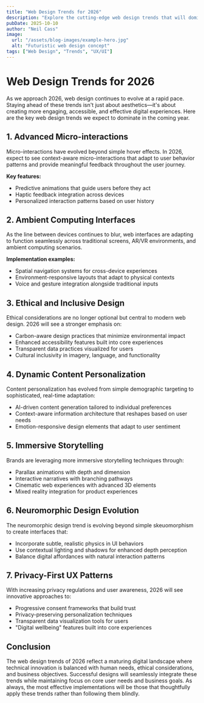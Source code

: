 ```yaml
---
title: "Web Design Trends for 2026"
description: "Explore the cutting-edge web design trends that will dominate the digital landscape in 2026."
pubDate: 2025-10-10
author: "Neil Cass"
image:
  url: "/assets/blog-images/example-hero.jpg"
  alt: "Futuristic web design concept"
tags: ["Web Design", "Trends", "UX/UI"]
---
```


# Web Design Trends for 2026

As we approach 2026, web design continues to evolve at a rapid pace. Staying ahead of these trends isn't just about aesthetics—it's about creating more engaging, accessible, and effective digital experiences. Here are the key web design trends we expect to dominate in the coming year.

## 1. Advanced Micro-interactions

Micro-interactions have evolved beyond simple hover effects. In 2026, expect to see context-aware micro-interactions that adapt to user behavior patterns and provide meaningful feedback throughout the user journey.

**Key features:**

- Predictive animations that guide users before they act
- Haptic feedback integration across devices
- Personalized interaction patterns based on user history

## 2. Ambient Computing Interfaces

As the line between devices continues to blur, web interfaces are adapting to function seamlessly across traditional screens, AR/VR environments, and ambient computing scenarios.

**Implementation examples:**

- Spatial navigation systems for cross-device experiences
- Environment-responsive layouts that adapt to physical contexts
- Voice and gesture integration alongside traditional inputs

## 3. Ethical and Inclusive Design

Ethical considerations are no longer optional but central to modern web design. 2026 will see a stronger emphasis on:

- Carbon-aware design practices that minimize environmental impact
- Enhanced accessibility features built into core experiences
- Transparent data practices visualized for users
- Cultural inclusivity in imagery, language, and functionality

## 4. Dynamic Content Personalization

Content personalization has evolved from simple demographic targeting to sophisticated, real-time adaptation:

- AI-driven content generation tailored to individual preferences
- Context-aware information architecture that reshapes based on user needs
- Emotion-responsive design elements that adapt to user sentiment

## 5. Immersive Storytelling

Brands are leveraging more immersive storytelling techniques through:

- Parallax animations with depth and dimension
- Interactive narratives with branching pathways
- Cinematic web experiences with advanced 3D elements
- Mixed reality integration for product experiences

## 6. Neuromorphic Design Evolution

The neuromorphic design trend is evolving beyond simple skeuomorphism to create interfaces that:

- Incorporate subtle, realistic physics in UI behaviors
- Use contextual lighting and shadows for enhanced depth perception
- Balance digital affordances with natural interaction patterns

## 7. Privacy-First UX Patterns

With increasing privacy regulations and user awareness, 2026 will see innovative approaches to:

- Progressive consent frameworks that build trust
- Privacy-preserving personalization techniques
- Transparent data visualization tools for users
- "Digital wellbeing" features built into core experiences

## Conclusion

The web design trends of 2026 reflect a maturing digital landscape where technical innovation is balanced with human needs, ethical considerations, and business objectives. Successful designs will seamlessly integrate these trends while maintaining focus on core user needs and business goals. As always, the most effective implementations will be those that thoughtfully apply these trends rather than following them blindly.
